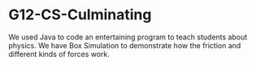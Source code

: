 # G12-CS-Culminating

We used Java to code an entertaining program to teach students about physics. We have Box Simulation to demonstrate how the friction and different kinds of forces work.
